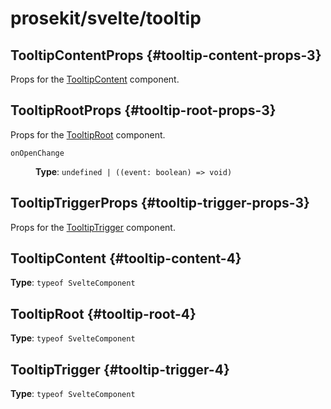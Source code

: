 # prosekit/svelte/tooltip

## TooltipContentProps {#tooltip-content-props-3}

Props for the [TooltipContent](tooltip.md#tooltip-content-4) component.

## TooltipRootProps {#tooltip-root-props-3}

Props for the [TooltipRoot](tooltip.md#tooltip-root-4) component.

<dl>

<dt>

`onOpenChange`

</dt>

<dd>

**Type**: `undefined | ((event: boolean) => void)`

</dd>

</dl>

## TooltipTriggerProps {#tooltip-trigger-props-3}

Props for the [TooltipTrigger](tooltip.md#tooltip-trigger-4) component.

## TooltipContent {#tooltip-content-4}

**Type**: `typeof SvelteComponent`

## TooltipRoot {#tooltip-root-4}

**Type**: `typeof SvelteComponent`

## TooltipTrigger {#tooltip-trigger-4}

**Type**: `typeof SvelteComponent`

